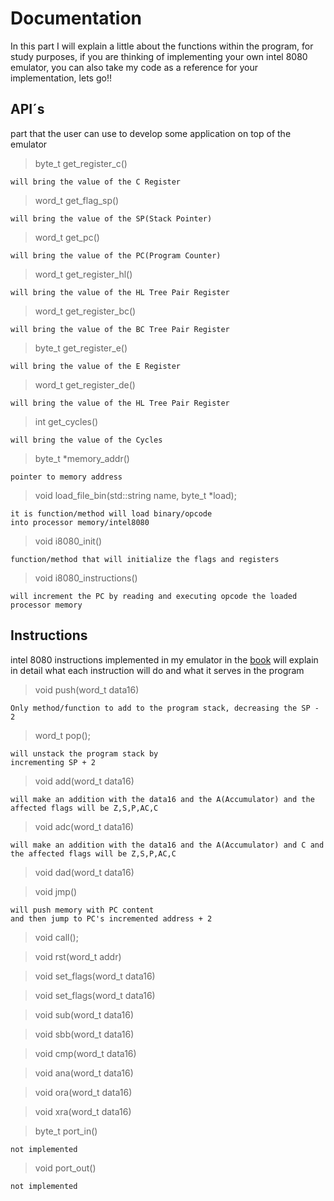 # Documentation

In this part I will explain a little about the functions within the program, for study purposes, 
if you are thinking of implementing your own intel 8080 emulator, 
you can also take my code as a reference for your implementation, lets go!!

## API´s

part that the user can use to develop some application on top of the emulator

> byte_t get_register_c()
    
    will bring the value of the C Register

> word_t get_flag_sp()
  
    will bring the value of the SP(Stack Pointer)

> word_t get_pc()
    
    will bring the value of the PC(Program Counter)
    
> word_t get_register_hl()
  
    will bring the value of the HL Tree Pair Register
  
> word_t get_register_bc()
  
    will bring the value of the BC Tree Pair Register
  
> byte_t get_register_e()

    will bring the value of the E Register

> word_t get_register_de()

    will bring the value of the HL Tree Pair Register
    
> int get_cycles()

    will bring the value of the Cycles 
    
> byte_t *memory_addr()
  
    pointer to memory address
   

> void load_file_bin(std::string name, byte_t *load);
 
    it is function/method will load binary/opcode
    into processor memory/intel8080
    
> void i8080_init()

    function/method that will initialize the flags and registers

    
> void i8080_instructions()

    will increment the PC by reading and executing opcode the loaded processor memory


## Instructions 

intel 8080 instructions implemented in my emulator
in the [book]( https://altairclone.com/downloads/manuals/8080%20Programmers%20Manual.pdf) will explain in detail what each instruction will do and what it serves in the program

> void push(word_t data16)

    Only method/function to add to the program stack, decreasing the SP - 2

> word_t pop();

    will unstack the program stack by 
    incrementing SP + 2

> void add(word_t data16)

    will make an addition with the data16 and the A(Accumulator) and the affected flags will be Z,S,P,AC,C

> void adc(word_t data16)

    will make an addition with the data16 and the A(Accumulator) and C and the affected flags will be Z,S,P,AC,C

> void dad(word_t data16)

> void jmp()

    will push memory with PC content
    and then jump to PC's incremented address + 2

> void call();

> void rst(word_t addr)

> void set_flags(word_t data16)

> void set_flags(word_t data16)

> void sub(word_t data16)

> void sbb(word_t data16)

> void cmp(word_t data16)

> void ana(word_t data16)

> void ora(word_t data16)

> void xra(word_t data16)

> byte_t port_in()

    not implemented

> void port_out()

    not implemented
